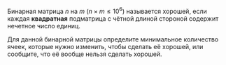 Бинарная матрица $n$ на $m$ ($n \times m \le 10^6$) называется хорошей, если каждая **квадратная** подматрица c чётной длиной стороной содержит нечетное число единиц.

Для данной бинарной матрицы определите минимальное количество ячеек, которые нужно изменить, чтобы сделать её хорошей, или сообщите, что её вообще нельзя сделать хорошей.